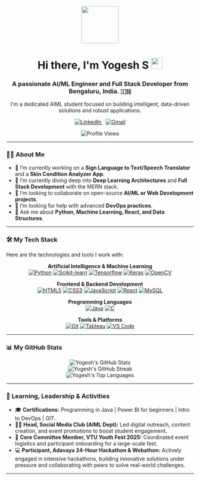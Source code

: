 <!-- 
Hi Yogesh! This is the updated README without the dedicated projects table.
Remember to pin your best repositories directly on your GitHub profile page
by clicking "Customize your pins".
-->

<div id="header" align="center">
  <img src="https://media.giphy.com/media/M9gbBd9nbDrOTu1Mqx/giphy.gif" width="100"/>
  <h1>
    Hi there, I'm Yogesh S
    <img src="https://emojis.slackmojis.com/emojis/images/1531849430/4246/blob-wave.gif?1531849430" width="30"/>
  </h1>
  <h3>A passionate AI/ML Engineer and Full Stack Developer from Bengaluru, India. 🇮🇳</h3>
  <p>I'm a dedicated AIML student focused on building intelligent, data-driven solutions and robust applications.</p>
  <p>
    <a href="https://www.linkedin.com/in/yogeshsiddalingaiah/">
      <img src="https://img.shields.io/badge/LinkedIn-0077B5?style=for-the-badge&logo=linkedin&logoColor=white" alt="LinkedIn"/>
    </a>
     
    <a href="mailto:yogeshsiddalingaiah@gmail.com">
      <img src="https://img.shields.io/badge/Gmail-D14836?style=for-the-badge&logo=gmail&logoColor=white" alt="Gmail"/>
    </a>
  </p>
</div>

<div align="center">
  <img src="https://komarev.com/ghpvc/?username=Yogesh-1910&label=PROFILE+VIEWS&color=blueviolet&style=flat-square" alt="Profile Views"/>
</div>

---

### 👨‍💻 About Me

- 🔭 I’m currently working on a **Sign Language to Text/Speech Translator** and a **Skin Condition Analyzer App**.
- 🌱 I’m currently diving deep into **Deep Learning Architectures** and **Full Stack Development** with the MERN stack.
- 👯 I’m looking to collaborate on open-source **AI/ML or Web Development projects**.
- 🤔 I’m looking for help with advanced **DevOps practices**.
- 💬 Ask me about **Python, Machine Learning, React, and Data Structures**.

---

### 🛠️ My Tech Stack

Here are the technologies and tools I work with:

<p align="center">
  <strong>Artificial Intelligence & Machine Learning</strong><br/>
  <a href="https://www.python.org" target="_blank"> <img src="https://img.shields.io/badge/Python-3776AB?style=for-the-badge&logo=python&logoColor=white" alt="Python"/></a>
  <a href="https://scikit-learn.org/" target="_blank"> <img src="https://img.shields.io/badge/scikit_learn-F7931E?style=for-the-badge&logo=scikit-learn&logoColor=white" alt="Scikit-learn"/></a>
  <a href="https://www.tensorflow.org" target="_blank"> <img src="https://img.shields.io/badge/TensorFlow-FF6F00?style=for-the-badge&logo=tensorflow&logoColor=white" alt="Tensorflow"/></a>
  <a href="https://keras.io/" target="_blank"><img src="https://img.shields.io/badge/Keras-D00000?style=for-the-badge&logo=keras&logoColor=white" alt="Keras"/></a>
  <a href="https://opencv.org/" target="_blank"><img src="https://img.shields.io/badge/OpenCV-5C3EE8?style=for-the-badge&logo=opencv&logoColor=white" alt="OpenCV"/></a>
</p>

<p align="center">
  <strong>Frontend & Backend Development</strong><br/>
  <a href="https://developer.mozilla.org/en-US/docs/Web/HTML" target="_blank"> <img src="https://img.shields.io/badge/HTML5-E34F26?style=for-the-badge&logo=html5&logoColor=white" alt="HTML5"/></a>
  <a href="https://developer.mozilla.org/en-US/docs/Web/CSS" target="_blank"> <img src="https://img.shields.io/badge/CSS3-1572B6?style=for-the-badge&logo=css3&logoColor=white" alt="CSS3"/></a>
  <a href="https://www.javascript.com/" target="_blank"> <img src="https://img.shields.io/badge/JavaScript-F7DF1E?style=for-the-badge&logo=javascript&logoColor=black" alt="JavaScript"/></a>
  <a href="https://reactjs.org/" target="_blank"> <img src="https://img.shields.io/badge/React-20232A?style=for-the-badge&logo=react&logoColor=61DAFB" alt="React"/></a>
  <a href="https://www.mysql.com/" target="_blank"> <img src="https://img.shields.io/badge/MySQL-4479A1?style=for-the-badge&logo=mysql&logoColor=white" alt="MySQL"/></a>
</p>

<p align="center">
  <strong>Programming Languages</strong><br/>
  <a href="https://www.java.com" target="_blank"> <img src="https://img.shields.io/badge/Java-ED8B00?style=for-the-badge&logo=java&logoColor=white" alt="Java"/></a>
  <a href="https://www.cplusplus.com/" target="_blank"> <img src="https://img.shields.io/badge/C-00599C?style=for-the-badge&logo=c&logoColor=white" alt="C"/></a>
</p>

<p align="center">
  <strong>Tools & Platforms</strong><br/>
  <a href="https://git-scm.com/" target="_blank"> <img src="https://img.shields.io/badge/GIT-E44C30?style=for-the-badge&logo=git&logoColor=white" alt="Git"/></a>
  <a href="https://www.tableau.com/" target="_blank"> <img src="https://img.shields.io/badge/Tableau-E97627?style=for-the-badge&logo=tableau&logoColor=white" alt="Tableau"/></a>
  <a href="https://code.visualstudio.com/" target="_blank"> <img src="https://img.shields.io/badge/VS_Code-007ACC?style=for-the-badge&logo=visual-studio-code&logoColor=white" alt="VS Code"/></a>
</p>

---

### 📊 My GitHub Stats

<p align="center">
  <img src="https://github-readme-stats.vercel.app/api?username=Yogesh-1910&show_icons=true&theme=radical&include_all_commits=true&count_private=true" alt="Yogesh's GitHub Stats" />
  <br/>
  <img src="https://github-readme-streak-stats.herokuapp.com/?user=Yogesh-1910&theme=radical" alt="Yogesh's GitHub Streak" />
  <br/>
  <img src="https://github-readme-stats.vercel.app/api/top-langs/?username=Yogesh-1910&layout=compact&theme=radical" alt="Yogesh's Top Languages" />
</p>

---

### 🌱 Learning, Leadership & Activities

- 🎓 **Certifications:** Programming in Java | Power BI for beginners | Intro to DevOps | GIT.
- 👨‍💼 **Head, Social Media Club (AIML Dept):** Led digital outreach, content creation, and event promotions to boost student engagement.
- 🤝 **Core Committee Member, VTU Youth Fest 2025:** Coordinated event logistics and participant onboarding for a large-scale fest.
- 💻 **Participant, Adavaya 24-Hour Hackathon & Webathon:** Actively engaged in intensive hackathons, building innovative solutions under pressure and collaborating with peers to solve real-world challenges.

---
